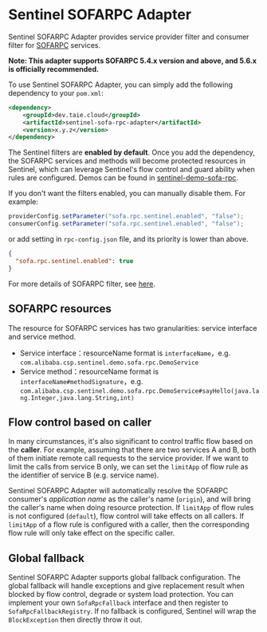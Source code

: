 # Sentinel SOFARPC Adapter

Sentinel SOFARPC Adapter provides service provider filter and consumer filter
for [SOFARPC](https://www.sofastack.tech/projects/sofa-rpc) services.

**Note: This adapter supports SOFARPC 5.4.x version and above, and 5.6.x is officially recommended.**

To use Sentinel SOFARPC Adapter, you can simply add the following dependency to your `pom.xml`:

```xml
<dependency>
    <groupId>dev.taie.cloud</groupId>
    <artifactId>sentinel-sofa-rpc-adapter</artifactId>
    <version>x.y.z</version>
</dependency>
```

The Sentinel filters are **enabled by default**. Once you add the dependency,
the SOFARPC services and methods will become protected resources in Sentinel,
which can leverage Sentinel's flow control and guard ability when rules are configured.
Demos can be found in [sentinel-demo-sofa-rpc](https://github.com/alibaba/Sentinel/tree/master/sentinel-demo/sentinel-demo-sofa-rpc).

If you don't want the filters enabled, you can manually disable them. For example:

```java
providerConfig.setParameter("sofa.rpc.sentinel.enabled", "false");
consumerConfig.setParameter("sofa.rpc.sentinel.enabled", "false");
```

or add setting in `rpc-config.json` file, and its priority is lower than above.

```json
{
  "sofa.rpc.sentinel.enabled": true
}
```

For more details of SOFARPC filter, see [here](https://www.sofastack.tech/projects/sofa-rpc/custom-filter/).

## SOFARPC resources

The resource for SOFARPC services has two granularities: service interface and service method.

- Service interface：resourceName format is `interfaceName`，e.g. `com.alibaba.csp.sentinel.demo.sofa.rpc.DemoService`
- Service method：resourceName format is `interfaceName#methodSignature`，e.g. `com.alibaba.csp.sentinel.demo.sofa.rpc.DemoService#sayHello(java.lang.Integer,java.lang.String,int)`

## Flow control based on caller

In many circumstances, it's also significant to control traffic flow based on the **caller**.
For example, assuming that there are two services A and B, both of them initiate remote call requests to the service provider.
If we want to limit the calls from service B only, we can set the `limitApp` of flow rule as the identifier of service B (e.g. service name).

Sentinel SOFARPC Adapter will automatically resolve the SOFARPC consumer's *application name* as the caller's name (`origin`),
and will bring the caller's name when doing resource protection.
If `limitApp` of flow rules is not configured (`default`), flow control will take effects on all callers.
If `limitApp` of a flow rule is configured with a caller, then the corresponding flow rule will only take effect on the specific caller.

## Global fallback

Sentinel SOFARPC Adapter supports global fallback configuration.
The global fallback will handle exceptions and give replacement result when blocked by
flow control, degrade or system load protection. You can implement your own `SofaRpcFallback` interface
and then register to `SofaRpcFallbackRegistry`. If no fallback is configured, Sentinel will wrap the `BlockException`
then directly throw it out.
